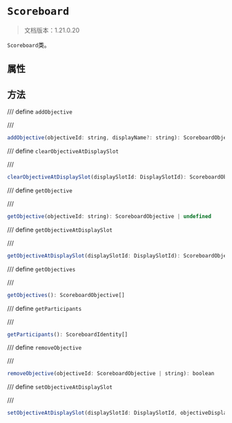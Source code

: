 # `Scoreboard`

> 文档版本：1.21.0.20

`Scoreboard`类。

## 属性

## 方法

/// define
`addObjective`


///

```js
addObjective(objectiveId: string, displayName?: string): ScoreboardObjective
```


/// define
`clearObjectiveAtDisplaySlot`


///

```js
clearObjectiveAtDisplaySlot(displaySlotId: DisplaySlotId): ScoreboardObjective | undefined
```


/// define
`getObjective`


///

```js
getObjective(objectiveId: string): ScoreboardObjective | undefined
```


/// define
`getObjectiveAtDisplaySlot`


///

```js
getObjectiveAtDisplaySlot(displaySlotId: DisplaySlotId): ScoreboardObjectiveDisplayOptions | undefined
```


/// define
`getObjectives`


///

```js
getObjectives(): ScoreboardObjective[]
```


/// define
`getParticipants`


///

```js
getParticipants(): ScoreboardIdentity[]
```


/// define
`removeObjective`


///

```js
removeObjective(objectiveId: ScoreboardObjective | string): boolean
```


/// define
`setObjectiveAtDisplaySlot`


///

```js
setObjectiveAtDisplaySlot(displaySlotId: DisplaySlotId, objectiveDisplaySetting: ScoreboardObjectiveDisplayOptions): ScoreboardObjective | undefined
```


